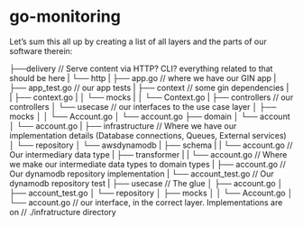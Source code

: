 # go-monitoring

Let’s sum this all up by creating a list of all layers and the parts of our software therein:

├──delivery                        // Serve content via HTTP? CLI? everything related to that should be here
|   └── http
|       ├── app.go                 // where we have our GIN app
|       ├── app_test.go            // our app tests
|       ├── context                // some gin dependencies
|       |   ├── context.go
|       │   └── mocks
|       │       └── Context.go
|       ├── controllers            // our controllers
│       └── usecase                // our interfaces to the use case layer
│           ├── mocks
│           │   └── Account.go
│           └── account.go
├── domain
│   └── account
│      └── account.go
|
├── infrastructure                 // Where we have our implementation details (Database connections, Queues, External services)
│   └── repository
│       └── awsdynamodb
|           ├── schema
|           |   └── account.go     // Our intermediary data type
|           ├── transformer
|           |   └── account.go     // Where we make our intermediate data types to domain types
|           ├── account.go         // Our dynamodb repository implementation
|           └── account_test.go    // Our dynamodb repository test
|
├── usecase                        // The glue
│   ├── account.go
│   ├── account_test.go
│   └── repository
│       ├── mocks
│       │   └── Account.go
│       └── account.go             // our interface, in the correct layer. Implementations are on
                                   // ./infratructure directory